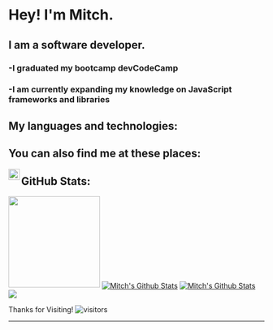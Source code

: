 # Hey! I'm Mitch.
## I am a software developer.

<h3>-I graduated my bootcamp devCodeCamp</h3>
<h3>-I am currently expanding my knowledge on JavaScript frameworks and libraries</h3>

<h2>My languages and technologies:</h2>

<h2>You can also find me at these places:</h2>

[<img align="left" alt="Mitch | LinkedIn" width="22px" src="https://cdn.jsdelivr.net/npm/simple-icons@v3/icons/linkedin.svg" />][linkedin]

## GitHub Stats:

<img height="180em" src="https://github-readme-stats.vercel.app/api?username=MitchA29&hide_border=true&&count_private=true&include_all_commits=true" />
<a href="https://github.com/MitchA29">
<img align="center" alt="Mitch's Github Stats" src="https://github-readme-stats.codestackr.vercel.app/api?username=MitchA29&show_icons=true&hide_border=true&count_private=true&include_all_commits=true&theme=radical" /></a>

<a href="https://github.com/MitchA29">
<img align="center" alt="Mitch's Github Stats" src="https://github-readme-stats.codestackr.vercel.app/api?username=MitchA29&show_icons=true&hide_border=true&count_private=true&include_all_commits=true&theme=radical" /></a>

<a href="https://github.com/MitchA29">
  <img align="center" src="https://github-readme-stats.anuraghazra1.vercel.app/api/top-langs/?username=MitchA29&layout=compact&theme=radical" />
</a>

Thanks for Visiting! ![visitors](https://visitor-badge.glitch.me/badge?page_id=${MitchA29}.${448388560})


---
[linkedin]: https://www.linkedin.com/in/mitchelanderson/
